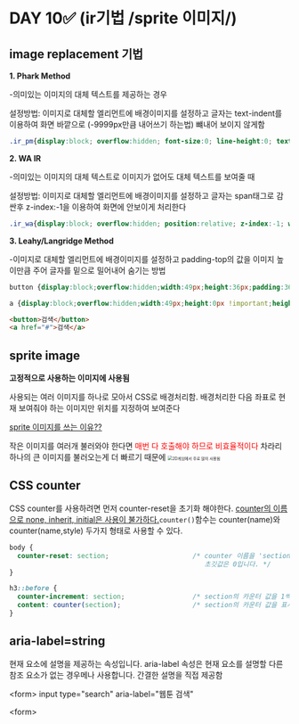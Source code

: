 # DAY 10&#9989; (ir기법 /sprite 이미지/)

## image replacement 기법

**1. Phark Method**

-의미있는 이미지의 대체 텍스트를 제공하는 경우

설정방법: 이미지로 대체할 엘리먼트에 배경이미지를 설정하고 글자는 text-indent를 이용하여 화면 바깥으로 (-9999px만큼 내어쓰기 하는법) 뺴내어 보이지 않게함

```css
.ir_pm{display:block; overflow:hidden; font-size:0; line-height:0; text-indent:-9999px}
```

<b>2. WA IR</b>

-의미있는 이미지의 대체 텍스트로 이미지가 없어도 대체 텍스트를 보여줄 때

설정방법: 이미지로 대체할 엘리먼트에 배경이미지를 설정하고 글자는 span태그로 감싼후 z-index:-1을 이용하여 화면에 안보이게 처리한다

```css
.ir_wa{display:block; overflow:hidden; position:relative; z-index:-1; width:100%; height:100%;}
```

**3. Leahy/Langridge Method**

-이미지로 대체할 엘리먼트에 배경이미지를 설정하고 padding-top의 값을 이미지 높이만큼 주어 글자를 밑으로 밀어내어 숨기는 방법

```css
button {display:block;overflow:hidden;width:49px;height:36px;padding:36px 0 0 0;border:0 none;background:url(btn_search.gif) no-repeat}

a {display:block;overflow:hidden;width:49px;height:0px !important;height:36px;padding:36px 0 0 0;background:url(btn_search.gif) no-repeat}
```

```html
<button>검색</button> 
<a href="#">검색</a>
```



## sprite image

<b>고정적으로 사용하는 이미지에 사용됨</b>

<p>사용되는 여러 이미지를 하나로 모아서 CSS로 배경처리함. 배경처리한 다음 좌표로 현재 보여줘야 하는 이미지만 위치를 지정하여 보여준다</p>

<u>sprite 이미지를 쓰는 이유??</u>

<p> 작은 이미지를 여러개 불러와야 한다면 <span style="color: red">매번 다 호출해야 하므로 비효율적이다</span> 차라리 하나의 큰 이미지를 불러오는게 더 빠르기 때문에

<img src="https://blaiprat.github.io/jquery.animateSprite/img/scottpilgrim_multiple.png" alt="2D게임에서 주로 많이 사용됨" style="zoom:50%;" />

<h2>CSS counter</h2>

<p>CSS counter를 사용하려면 먼저 counter-reset을 초기화 해야한다. <u>counter의 이름으로 none, inherit, initial은 사용이 불가하다.</u><code>counter()</code>함수는 counter(name)와 counter(name,style) 두가지 형태로 사용할 수 있다.</p>

```css
body {
  counter-reset: section;                     /* counter 이름을 'section'으로 지정합니다.
                                                 초깃값은 0입니다. */
}

h3::before {
  counter-increment: section;                 /* section의 카운터 값을 1씩 증가시킵니다. */
  content: counter(section);                  /* section의 카운터 값을 표시합니다. */
}
```



<h2>aria-label=string</h2>

<p>현재 요소에 설명을 제공하는 속성입니다. aria-label 속성은 현재 요소를 설명할 다른 참조 요소가 없는 경우메나 사용합니다. 간결한 설명을 직접 제공함</p>

&lt;form&gt;
    input type="search" aria-label="웹툰 검색"

&lt;form&gt;



